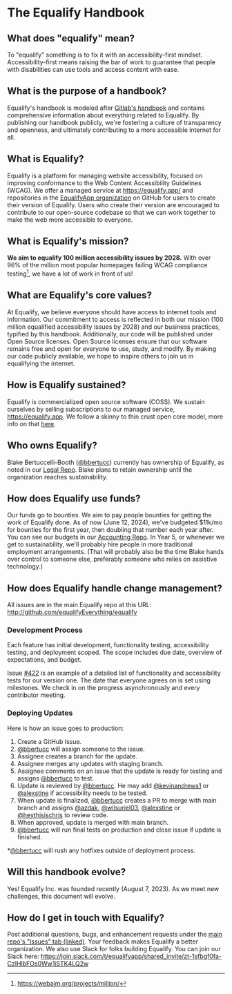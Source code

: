 # The Equalify Handbook

## What does "equalify" mean?
To "equalify" something is to fix it with an accessibility-first mindset. Accessibility-first means raising the bar of work to guarantee that people with disabilities can use tools and access content with ease.

## What is the purpose of a handbook?
Equalify's handbook is modeled after [Gitlab's handbook](https://about.gitlab.com/handbook/) and contains comprehensive information about everything related to Equalify. By publishing our handbook publicly, we're fostering a culture of transparency and openness, and ultimately contributing to a more accessible internet for all.

## What is Equalify?
Equalify is a platform for managing website accessibility, focused on improving conformance to the Web Content Accessibility Guidelines (WCAG). We offer a managed service at https://equalify.app/ and repositories in the [EqualifyApp organization](https://github.com/EqualifyApp/) on GitHub for users to create their version of Equalify. Users who create their version are encouraged to contribute to our open-source codebase so that we can work together to make the web more accessible to everyone.

## What is Equalify's mission?
**We aim to equalify 100 million accessibility issues by 2028.** With over 96% of the million most popular homepages failing WCAG compliance testing[^1], we have a lot of work in front of us!

## What are Equalify's core values?
At Equalify, we believe everyone should have access to internet tools and information. Our commitment to access is reflected in both our mission (100 million equalified accessibility issues by 2028) and our business practices, typified by this handbook. Additionally, our code will be published under Open Source licenses. Open Source licenses ensure that our software remains free and open for everyone to use, study, and modify. By making our code publicly available, we hope to inspire others to join us in equalifying the internet. 

## How is Equalify sustained?
Equalify is commercialized open source software (COSS). We sustain ourselves by selling subscriptions to our managed service, https://equalify.app. We follow a skinny to thin crust open core model, more info on that [here](https://twitter.com/bbertucc/status/1693449703453589898?s=20).

## Who owns Equalify?
Blake Bertuccelli-Booth ([@bbertucc](https://github.com/bbertucc)) currently has ownership of Equalify, as noted in our [Legal Repo](https://github.com/EqualifyEverything/equalify-legal/). Blake plans to retain ownership until the organization reaches sustainability.

## How does Equalify use funds?
Our funds go to bounties. We aim to pay people bounties for getting the work of Equalify done. As of now (June 12, 2024), we've budgeted $11k/mo for bounties for the first year, then doubling that number each year after. You can see our budgets in our [Accounting Repo](https://github.com/EqualifyEverything/equalify-accounting/). In Year 5, or whenever we get to sustainability, we'll probably hire people in more traditional employment arrangements. (That will probably also be the time Blake hands over control to someone else, preferably someone who relies on assistive technology.)

## How does Equalify handle change management?
All issues are in the main Equalify repo at this URL: http://github.com/equalifyEverything/equalify 

### Development Process
Each feature has initial development, functionality testing, accessibility testing, and deployment scoped. The scope includes due date, overview of expectations, and budget.

Issue [#422](https://github.com/EqualifyEverything/equalify/issues/422) is an example of a detailed list of functionality and accessibility tests for our version one. The date that everyone agrees on is set using milestones. We check in on the progress asynchronously and every contributor meeting.

### Deploying Updates
Here is how an issue goes to production:
1. Create a GitHub Issue.
2. [@bbertucc](http://github.com/bbertucc) will assign someone to the issue.
3. Assignee creates a branch for the update.
4. Assignee merges any updates with staging branch.
5. Assignee comments on an issue that the update is ready for testing and assigns [@bbertucc](http://github.com/bbertucc) to test.
6. Update is reviewed by [@bbertucc](http://github.com/bbertucc). He may add  [@kevinandrews1](https://github.com/kevinandrews1) or [@alexstine](https://github.com/alexstine) if accessibility needs to be tested.
7. When update is finalized, [@bbertucc](http://github.com/bbertucc) creates a PR to merge with main branch and assigns [@azdak](https://github.com/azdak), [@wilsuriel03](https://github.com/wilsuriel03), [@alexstine](https://github.com/alexstine) or [@heythisischris](https://github.com/heythisischris) to review code.
8. When approved, update is merged with main branch.
9. [@bbertucc](http://github.com/bbertucc) will run final tests on production and close issue if update is finished.

*[@bbertucc](http://github.com/bbertucc) will rush any hotfixes outside of deployment process. 

## Will this handbook evolve?
Yes! Equalify Inc. was founded recently (August 7, 2023). As we meet new challenges, this document will evolve.

## How do I get in touch with Equalify?
Post additional questions, bugs, and enhancement requests under the [main repo's "Issues" tab (linked)](https://github.com/EqualifyApp/equalify/issues). Your feedback makes Equalify a better organization. We also use Slack for folks building Equalify. You can join our Slack here: https://join.slack.com/t/equalifyapp/shared_invite/zt-1sfbgf0fa-CzIHlbFOs0Ww1iSTK4LQ2w

[^1]: https://webaim.org/projects/million/

